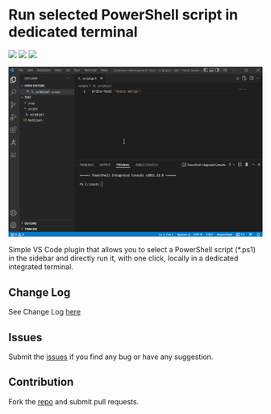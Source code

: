 # Run selected PowerShell script in dedicated terminal

[![](https://vsmarketplacebadge.apphb.com/version-short/bvanderhorn.run-selected-powershell-script.svg)](https://marketplace.visualstudio.com/items?itemName=bvanderhorn.run-selected-powershell-script)
[![](https://vsmarketplacebadge.apphb.com/installs-short/bvanderhorn.run-selected-powershell-script.svg)](https://marketplace.visualstudio.com/items?itemName=bvanderhorn.run-selected-powershell-script)
[![](https://vsmarketplacebadge.apphb.com/rating-short/bvanderhorn.run-selected-powershell-script.svg)](https://marketplace.visualstudio.com/items?itemName=bvanderhorn.run-selected-powershell-script)

![Copy file names as array of strings](https://raw.githubusercontent.com/bvanderhorn/vscode-run-selected-powershell-script/main/img/rsps-use-gif.gif)

Simple VS Code plugin that allows you to select a PowerShell script (*.ps1) in the sidebar and directly run it, with one click, locally in a dedicated integrated terminal.

## Change Log
See Change Log [here](https://github.com/bvanderhorn/vscode-run-selected-powershell-script/blob/HEAD/CHANGELOG.md)

## Issues
Submit the [issues](https://github.com/bvanderhorn/vscode-run-selected-powershell-script/issues) if you find any bug or have any suggestion.

## Contribution
Fork the [repo](https://github.com/bvanderhorn/vscode-run-selected-powershell-script/) and submit pull requests.

